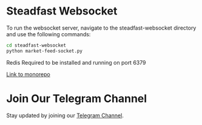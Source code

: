 # Steadfast Websocket
To run the websocket server, navigate to the steadfast-websocket directory and use the following commands:

```bash
cd steadfast-websocket
python market-feed-socket.py
```
Redis Required to be installed and running on port 6379


[Link to monorepo](https://github.com/narenkram/steadfast-stoic-monorepo)

# Join Our Telegram Channel

Stay updated by joining our [Telegram Channel](https://t.me/steadfaststoic).